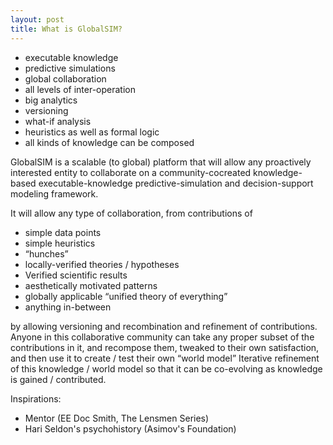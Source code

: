 ```yaml
---
layout: post
title: What is GlobalSIM?
---
```


* executable knowledge
* predictive simulations
* global collaboration
* all levels of inter-operation
* big analytics
* versioning
* what-if analysis
* heuristics as well as formal logic
* all kinds of knowledge can be composed

GlobalSIM is a scalable (to global) platform that will allow any
proactively interested entity to collaborate on a community-cocreated
knowledge-based executable-knowledge predictive-simulation and
decision-support modeling framework.

It will allow any type of collaboration, from contributions of

* simple data points
* simple heuristics
* “hunches”
* locally-verified theories / hypotheses
* Verified scientific results
* aesthetically motivated patterns
* globally applicable “unified theory of everything”
* anything in-between

by allowing versioning and recombination and refinement of
contributions. Anyone in this collaborative community can take any
proper subset of the contributions in it, and recompose them, tweaked
to their own satisfaction, and then use it to create / test their own
“world model” Iterative refinement of this knowledge / world model so
that it can be co-evolving as knowledge is gained / contributed.

Inspirations:
* Mentor (EE Doc Smith, The Lensmen Series)
* Hari Seldon's psychohistory (Asimov's Foundation)
